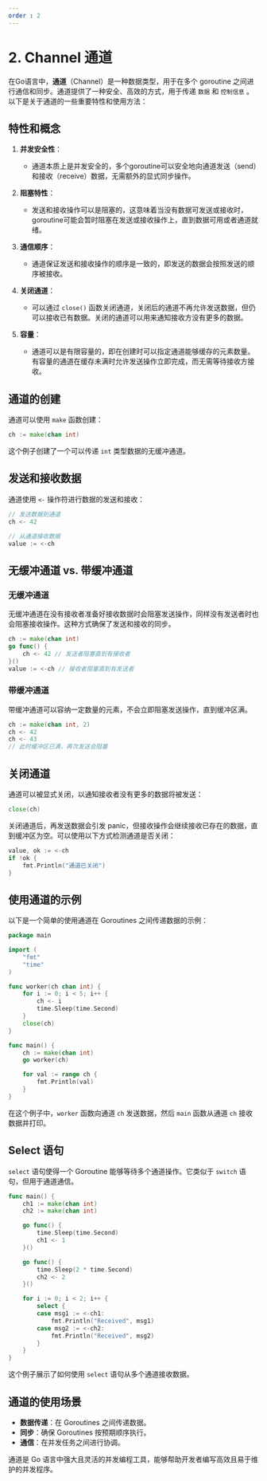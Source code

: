 ```yaml
---
order : 2
---
```


# 2. Channel 通道

在Go语言中，**通道**（Channel）是一种数据类型，用于在多个 goroutine 之间进行通信和同步。通道提供了一种安全、高效的方式，用于传递 `数据` 和 `控制信息` 。以下是关于通道的一些重要特性和使用方法：

## 特性和概念

1. **并发安全性**：
   - 通道本质上是并发安全的，多个goroutine可以安全地向通道发送（send）和接收（receive）数据，无需额外的显式同步操作。

2. **阻塞特性**：
   - 发送和接收操作可以是阻塞的，这意味着当没有数据可发送或接收时，goroutine可能会暂时阻塞在发送或接收操作上，直到数据可用或者通道就绪。

3. **通信顺序**：
   - 通道保证发送和接收操作的顺序是一致的，即发送的数据会按照发送的顺序被接收。

4. **关闭通道**：
   - 可以通过 `close()` 函数关闭通道，关闭后的通道不再允许发送数据，但仍可以接收已有数据。关闭的通道可以用来通知接收方没有更多的数据。

5. **容量**：
   - 通道可以是有限容量的，即在创建时可以指定通道能够缓存的元素数量。有容量的通道在缓存未满时允许发送操作立即完成，而无需等待接收方接收。


## 通道的创建

通道可以使用 `make` 函数创建：

```go
ch := make(chan int)
```

这个例子创建了一个可以传递 `int` 类型数据的无缓冲通道。

## 发送和接收数据
通道使用 `<-` 操作符进行数据的发送和接收：

```go
// 发送数据到通道
ch <- 42

// 从通道接收数据
value := <-ch
```

## 无缓冲通道 vs. 带缓冲通道
### 无缓冲通道
无缓冲通道在没有接收者准备好接收数据时会阻塞发送操作，同样没有发送者时也会阻塞接收操作。这种方式确保了发送和接收的同步。

```go
ch := make(chan int)
go func() {
    ch <- 42 // 发送者阻塞直到有接收者
}()
value := <-ch // 接收者阻塞直到有发送者
```

### 带缓冲通道
带缓冲通道可以容纳一定数量的元素，不会立即阻塞发送操作，直到缓冲区满。

```go
ch := make(chan int, 2)
ch <- 42
ch <- 43
// 此时缓冲区已满，再次发送会阻塞
```

## 关闭通道
通道可以被显式关闭，以通知接收者没有更多的数据将被发送：

```go
close(ch)
```

关闭通道后，再发送数据会引发 panic，但接收操作会继续接收已存在的数据，直到缓冲区为空。可以使用以下方式检测通道是否关闭：

```go
value, ok := <-ch
if !ok {
    fmt.Println("通道已关闭")
}
```

## 使用通道的示例
以下是一个简单的使用通道在 Goroutines 之间传递数据的示例：

```go
package main

import (
    "fmt"
    "time"
)

func worker(ch chan int) {
    for i := 0; i < 5; i++ {
        ch <- i
        time.Sleep(time.Second)
    }
    close(ch)
}

func main() {
    ch := make(chan int)
    go worker(ch)

    for val := range ch {
        fmt.Println(val)
    }
}
```

在这个例子中，`worker` 函数向通道 `ch` 发送数据，然后 `main` 函数从通道 `ch` 接收数据并打印。

## Select 语句
`select` 语句使得一个 Goroutine 能够等待多个通道操作。它类似于 `switch` 语句，但用于通道通信。

```go
func main() {
    ch1 := make(chan int)
    ch2 := make(chan int)

    go func() {
        time.Sleep(time.Second)
        ch1 <- 1
    }()

    go func() {
        time.Sleep(2 * time.Second)
        ch2 <- 2
    }()

    for i := 0; i < 2; i++ {
        select {
        case msg1 := <-ch1:
            fmt.Println("Received", msg1)
        case msg2 := <-ch2:
            fmt.Println("Received", msg2)
        }
    }
}
```

这个例子展示了如何使用 `select` 语句从多个通道接收数据。

## 通道的使用场景

- **数据传递**：在 Goroutines 之间传递数据。
- **同步**：确保 Goroutines 按预期顺序执行。
- **通信**：在并发任务之间进行协调。

通道是 Go 语言中强大且灵活的并发编程工具，能够帮助开发者编写高效且易于维护的并发程序。